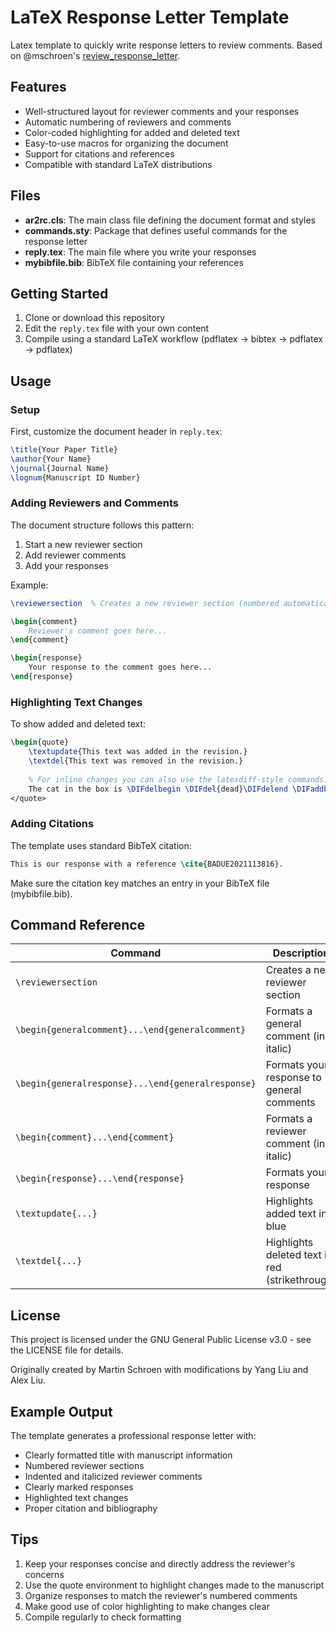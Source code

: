 # LaTeX Response Letter Template
Latex template to quickly write response letters to review comments. Based on @mschroen's [review_response_letter](https://github.com/mschroen/review_response_letter). 
## Features

- Well-structured layout for reviewer comments and your responses
- Automatic numbering of reviewers and comments
- Color-coded highlighting for added and deleted text
- Easy-to-use macros for organizing the document
- Support for citations and references
- Compatible with standard LaTeX distributions

## Files

- **ar2rc.cls**: The main class file defining the document format and styles
- **commands.sty**: Package that defines useful commands for the response letter
- **reply.tex**: The main file where you write your responses
- **mybibfile.bib**: BibTeX file containing your references

## Getting Started

1. Clone or download this repository
2. Edit the `reply.tex` file with your own content
3. Compile using a standard LaTeX workflow (pdflatex → bibtex → pdflatex → pdflatex)

## Usage

### Setup

First, customize the document header in `reply.tex`:

```latex
\title{Your Paper Title}
\author{Your Name}
\journal{Journal Name}
\lognum{Manuscript ID Number}
```

### Adding Reviewers and Comments

The document structure follows this pattern:

1. Start a new reviewer section
2. Add reviewer comments
3. Add your responses

Example:

```latex
\reviewersection  % Creates a new reviewer section (numbered automatically)

\begin{comment}
    Reviewer's comment goes here...
\end{comment}

\begin{response}
    Your response to the comment goes here...
\end{response}
```

### Highlighting Text Changes

To show added and deleted text:

```latex
\begin{quote}
    \textupdate{This text was added in the revision.}
    \textdel{This text was removed in the revision.}
    
    % For inline changes you can also use the latexdiff-style commands:
    The cat in the box is \DIFdelbegin \DIFdel{dead}\DIFdelend \DIFaddbegin \DIFadd{alive}\DIFaddend.
</quote>
```

### Adding Citations

The template uses standard BibTeX citation:

```latex
This is our response with a reference \cite{BADUE2021113816}.
```

Make sure the citation key matches an entry in your BibTeX file (mybibfile.bib).

## Command Reference

| Command | Description |
|---------|-------------|
| `\reviewersection` | Creates a new reviewer section |
| `\begin{generalcomment}...\end{generalcomment}` | Formats a general comment (in italic) |
| `\begin{generalresponse}...\end{generalresponse}` | Formats your response to general comments |
| `\begin{comment}...\end{comment}` | Formats a reviewer comment (in italic) |
| `\begin{response}...\end{response}` | Formats your response |
| `\textupdate{...}` | Highlights added text in blue |
| `\textdel{...}` | Highlights deleted text in red (strikethrough) |

## License

This project is licensed under the GNU General Public License v3.0 - see the LICENSE file for details.

Originally created by Martin Schroen with modifications by Yang Liu and Alex Liu.

## Example Output

The template generates a professional response letter with:

- Clearly formatted title with manuscript information
- Numbered reviewer sections
- Indented and italicized reviewer comments
- Clearly marked responses
- Highlighted text changes
- Proper citation and bibliography

## Tips

1. Keep your responses concise and directly address the reviewer's concerns
2. Use the quote environment to highlight changes made to the manuscript
3. Organize responses to match the reviewer's numbered comments
4. Make good use of color highlighting to make changes clear
5. Compile regularly to check formatting